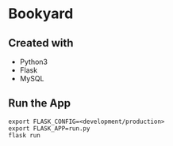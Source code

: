# Bookyard

## Created with

- Python3
- Flask
- MySQL

## Run the App
```
export FLASK_CONFIG=<development/production>
export FLASK_APP=run.py
flask run
```
